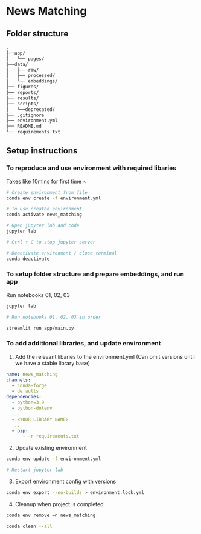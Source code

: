 # News Matching

## Folder structure
```bash
.
├──app/
│   └── pages/
├──data/
│   ├── raw/
│   ├── processed/
│   └── embeddings/
├── figures/
├── reports/
├── results/
├── scripts/
│   └──deprecated/
├── .gitignore
├── environment.yml
├── README.md
└── requirements.txt
```

## Setup instructions

### To reproduce and use environment with required libaries
Takes like 10mins for first time ~
```bash
# Create environment from file
conda env create -f environment.yml

# To use created environment
conda activate news_matching

# Open jupyter lab and code
jupyter lab

# Ctrl + C to stop jupyter server

# Deactivate environment / close terminal
conda deactivate
```

### To setup folder structure and prepare embeddings, and run app
Run notebooks 01, 02, 03
```bash
jupyter lab

# Run notebooks 01, 02, 03 in order

streamlit run app/main.py
```

### To add additional libraries, and update environment

1. Add the relevant libaries to the environment.yml (Can omit versions until we have a stable library base)
```yaml
name: news_matching
channels:
  - conda-forge
  - defaults
dependencies:
  - python=3.9
  - python-dotenv
  ...
  - <YOUR LIBRARY NAME>
  ...
  - pip:
      - -r requirements.txt
```

2. Update existing environment
```bash
conda env update -f environment.yml

# Restart jupyter lab
```

3. Export environment config with versions
```bash
conda env export --no-builds > environment.lock.yml
```

4. Cleanup when project is completed
```bash
conda env remove –n news_matching

conda clean --all
```